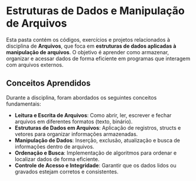 # Estruturas de Dados e Manipulação de Arquivos

Esta pasta contém os códigos, exercícios e projetos relacionados à disciplina de **Arquivos**, que foca em **estruturas de dados aplicadas à manipulação de arquivos**. O objetivo é aprender como armazenar, organizar e acessar dados de forma eficiente em programas que interagem com arquivos externos.

## Conceitos Aprendidos

Durante a disciplina, foram abordados os seguintes conceitos fundamentais:

- **Leitura e Escrita de Arquivos**: Como abrir, ler, escrever e fechar arquivos em diferentes formatos (texto, binário).
- **Estruturas de Dados em Arquivos**: Aplicação de registros, structs e vetores para organizar informações armazenadas.
- **Manipulação de Dados**: Inserção, exclusão, atualização e busca de informações dentro de arquivos.
- **Ordenação e Busca**: Implementação de algoritmos para ordenar e localizar dados de forma eficiente.
- **Controle de Acesso e Integridade**: Garantir que os dados lidos ou gravados estejam corretos e consistentes.